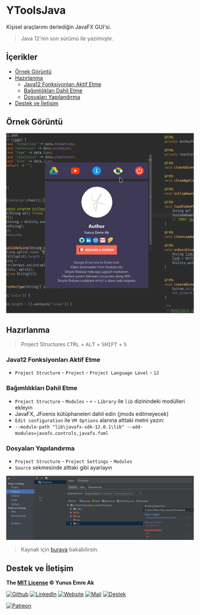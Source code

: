 # YToolsJava <!-- omit in toc -->

Kişisel araçlarımı derlediğin JavaFX GUI'si.

> Java 12'nin son sürümü ile yazılmıştır.

## İçerikler <!-- omit in toc -->

- [Örnek Görüntü](#%C3%96rnek-G%C3%B6r%C3%BCnt%C3%BC)
- [Hazırlanma](#Haz%C4%B1rlanma)
  - [Java12 Fonksiyonları Aktif Etme](#Java12-Fonksiyonlar%C4%B1-Aktif-Etme)
  - [Bağımlılıkları Dahil Etme](#Ba%C4%9F%C4%B1ml%C4%B1l%C4%B1klar%C4%B1-Dahil-Etme)
  - [Dosyaları Yapılandırma](#Dosyalar%C4%B1-Yap%C4%B1land%C4%B1rma)
- [Destek ve İletişim](#Destek-ve-%C4%B0leti%C5%9Fim)

## Örnek Görüntü

![app](res/app.gif)

## Hazırlanma

> Project Structures <kbd>CTRL</kbd> + <kbd>ALT</kbd> + <kbd>SHIFT</kbd> + <kbd>S</kbd>

### Java12 Fonksiyonları Aktif Etme

- `Project Structure` - `Project` - `Project Language Level` - `12`

### Bağımlılıkları Dahil Etme

- `Project Structure` - `Modules` - `+` - `Library` ile `lib` dizinindeki modülleri ekleyin
- JavaFX, JFoenix kütüphaneleri dahil edin (jmods edilmeyecek)
- `Edit configuration` ile `VM Options` alanına alttaki metni yazın:
- `--module-path "lib\javafx-sdk-12.0.1\lib" --add-modules=javafx.controls,javafx.fxml`

### Dosyaları Yapılandırma

- `Project Structure` - `Project Settings` - `Modules`
- `Source` sekmesinde alttaki gibi ayarlayın

![](res/intellij_res_file.png)

> Kaynak için [buraya](https://openjfx.io/openjfx-docs/#install-javafx) bakabilirsin.

## Destek ve İletişim

**The [MIT License](https://choosealicense.com/licenses/mit/) &copy; Yunus Emre Ak**

[![Github](https://drive.google.com/uc?id=1PzkuWOoBNMg0uOMmqwHtVoYt0WCqi-O5)][github]
[![LinkedIn](https://drive.google.com/uc?id=1hvdil0ZHVEzekQ4AYELdnPOqzunKpnzJ)][linkedin]
[![Website](https://drive.google.com/uc?id=1wR8Ph0FBs36ZJl0Ud-HkS0LZ9b66JBqJ)][website]
[![Mail](https://drive.google.com/uc?id=142rP0hbrnY8T9kj_84_r7WxPG1hzWEcN)][mail]
[![Destek](https://drive.google.com/uc?id=1zyU7JWlw4sJTOx46gJlHOfYBwGIkvMQs)][bağış anlık]

[![Patreon](https://drive.google.com/uc?id=11YmCRmySX7v7QDFS62ST2JZuE70RFjDG)][bağış aylık]

<!-- İletişim -->

[mail]: mailto::yedhrab@gmail.com?subject=YBilgiler%20%7C%20Github
[github]: https://github.com/yedhrab
[website]: https://yemreak.com
[linkedin]: https://www.linkedin.com/in/yemreak/
[bağış anlık]: https://gogetfunding.com/yemreak/
[bağış aylık]: https://www.patreon.com/yemreak/

<!-- İletişim Sonu -->
